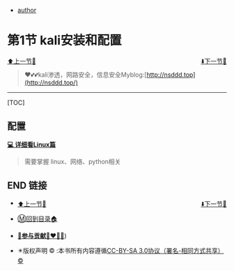 + [author](https://github.com/3293172751/cs-awesome-Block_Chain)

# 第1节 kali安装和配置

<div><a href = '0.md' style='float:left'>⬆️上一节🔗</a><a href = '2.md' style='float: right'>⬇️下一节🔗</a></div>
<br>

> ❤️💕💕kali渗透，网路安全，信息安全Myblog:[http://nsddd.top](http://nsddd.top/)

---
[TOC]

## 配置

**[💻 详细看Linux篇](https://github.com/3293172751/cs-awesome-Block_Chain)**

> 需要掌握 linux、网络、python相关





## END 链接
<ul><li><div><a href = '0.md' style='float:left'>⬆️上一节🔗</a><a href = '2.md' style='float: right'>⬇️下一节🔗</a></div></li></ul>

+ [Ⓜ️回到目录🏠](../README.md)

+ [**🫵参与贡献💞❤️‍🔥💖**](https://nsddd.top/archives/contributors))

+ ✴️版权声明 &copy; :本书所有内容遵循[CC-BY-SA 3.0协议（署名-相同方式共享）&copy;](http://zh.wikipedia.org/wiki/Wikipedia:CC-by-sa-3.0协议文本) 

